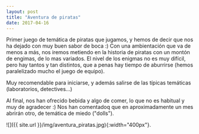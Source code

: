 ```yaml
---
layout: post
title: "Aventura de piratas"
date: 2017-04-16
---
```


Primer juego de temática de piratas que jugamos, y hemos de decir que nos ha dejado con muy buen sabor de boca :) Con una ambientación que va de menos a más, nos iremos metiendo en la historia de piratas con un montón de engimas, de lo mas variados. El nivel de los enigmas no es muy difícil, pero hay tantos y tan distintos, que a penas hay tiempo de aburrirse (hemos paralelizado mucho el juego de equipo).

Muy recomendable para iniciarse, y además salirse de las típicas temáticas (laboratorios, detectives...)

Al final, nos han ofrecido bebida y algo de comer, lo que no es habitual y muy de agradecer :) Nos han comentadoq que en aproximadamente un mes abrirán otro, de temática de miedo ("dolls").

![]({{ site.url }}/img/aventura_piratas.jpg){:width="400px"}.

